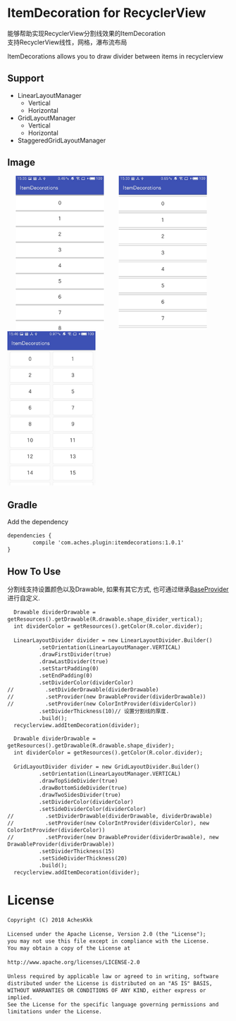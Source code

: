 # ItemDecoration for RecyclerView
能够帮助实现RecyclerView分割线效果的ItemDecoration<br>
支持RecyclerView线性，网格，瀑布流布局

ItemDecorations allows you to draw divider between items in recyclerview

## Support
- LinearLayoutManager
  - Vertical
  - Horizontal
- GridLayoutManager
  - Vertical
  - Horizontal
- StaggeredGridLayoutManager

## Image
<div>
  <img src="gif/S80417-153516.jpg" width = "200" height = "350" hspace = "15"/>
  <img src="gif/S80417-153324.jpg" width = "200" height = "350" hspace = "15"/>
  <img src="gif/S80417-154641.jpg" width = "200" height = "350" />
</div>

## Gradle
Add the dependency
```
dependencies {
        compile 'com.aches.plugin:itemdecorations:1.0.1'
}
```

## How To Use
分割线支持设置颜色以及Drawable, 如果有其它方式, 也可通过继承[BaseProvider](https://github.com/AchesKkk/ItemDecorations/blob/master/lib-itemdecorations/src/main/java/com/sheldonchen/itemdecorations/provider/base/BaseProvider.java)进行自定义.
```
  Drawable dividerDrawable = getResources().getDrawable(R.drawable.shape_divider_vertical);
  int dividerColor = getResources().getColor(R.color.divider);
  
  LinearLayoutDivider divider = new LinearLayoutDivider.Builder()
          .setOrientation(LinearLayoutManager.VERTICAL)
          .drawFirstDivider(true)
          .drawLastDivider(true)
          .setStartPadding(0)
          .setEndPadding(0)
          .setDividerColor(dividerColor)
//          .setDividerDrawable(dividerDrawable)
//          .setProvider(new DrawableProvider(dividerDrawable))
//          .setProvider(new ColorIntProvider(dividerColor))
          .setDividerThickness(10)// 设置分割线的厚度.
          .build();
  recyclerview.addItemDecoration(divider);
```
```
  Drawable dividerDrawable = getResources().getDrawable(R.drawable.shape_divider);
  int dividerColor = getResources().getColor(R.color.divider);

  GridLayoutDivider divider = new GridLayoutDivider.Builder()
          .setOrientation(LinearLayoutManager.VERTICAL)
          .drawTopSideDivider(true)
          .drawBottomSideDivider(true)
          .drawTwoSidesDivider(true)
          .setDividerColor(dividerColor)
          .setSideDividerColor(dividerColor)
//          .setDividerDrawable(dividerDrawable, dividerDrawable)
//          .setProvider(new ColorIntProvider(dividerColor), new ColorIntProvider(dividerColor))
//          .setProvider(new DrawableProvider(dividerDrawable), new DrawableProvider(dividerDrawable))
          .setDividerThickness(15)
          .setSideDividerThickness(20)
          .build();
  recyclerview.addItemDecoration(divider);
```


# License
```
Copyright (C) 2018 AchesKkk

Licensed under the Apache License, Version 2.0 (the "License");
you may not use this file except in compliance with the License.
You may obtain a copy of the License at

http://www.apache.org/licenses/LICENSE-2.0

Unless required by applicable law or agreed to in writing, software
distributed under the License is distributed on an "AS IS" BASIS,
WITHOUT WARRANTIES OR CONDITIONS OF ANY KIND, either express or implied.
See the License for the specific language governing permissions and
limitations under the License.
```
